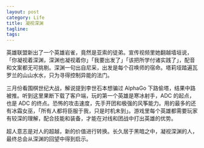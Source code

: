 ```yaml
---
layout: post
category: Life
title: 凝视深渊
tagline:
tags: 
---
```


英雄联盟新出了一个英雄岩雀，竟然是亚索的徒弟。宣传视频里她翻越墙垣说，「你凝视着深渊，深渊也凝视着你」「我要出发了」「该把所学付诸实践了」，配音和文案都无可挑剔。深渊一句出自尼采，出发是每个召唤师的宿命。塔莉垭踏遍瓦罗兰的山山水水，只为寻得控制异能的法门。

三月份看围棋世纪大战，解说提到李世石本想骗过 AlphaGo 下路偷塔，结果中路被推。听到这里果断下载了客户端，玩的第一个英雄是寒冰射手，ADC 的起点，也是 ADC 的终点。恐怖的攻击速度，先手开团和极强的风筝能力。用的最多的还有冰霜女巫，「所有人都将臣服于我，只是时机未到」。游戏里每个英雄都需要玩家有较深的理解，配合技能和装备，才能在对线和团战中打出英雄的优势。

超人意志是对人的超越，新的价值进行转换。长久居于黑暗之中，凝视深渊的人，最终总会从深渊的回望中得到启示。

